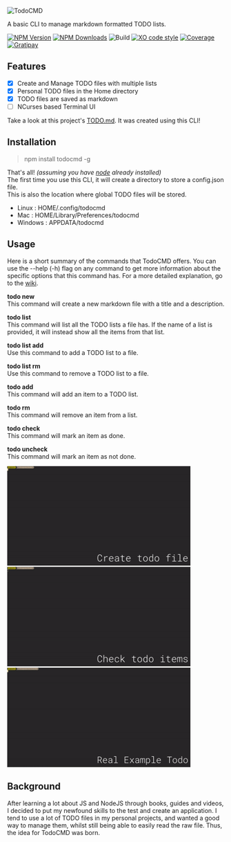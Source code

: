 ![TodoCMD][logo]

  A basic CLI to manage markdown formatted TODO lists.

  [![NPM Version][npm-version-img]][npm-url]
  [![NPM Downloads][npm-dl-img]][npm-url]
  ![Build][build-img]
  [![XO code style][style-img]][style-url]
  [![Coverage][cov-img]][cov-url]
  [![Gratipay][pay-img]][pay-url]
 
## Features
  - [X] Create and Manage TODO files with multiple lists
  - [X] Personal TODO files in the Home directory
  - [X] TODO files are saved as markdown
  - [ ] NCurses based Terminal UI

Take a look at this project's [TODO.md][todo-url]. It was created using this CLI!

## Installation
  > npm install todocmd -g

That's all! _(assuming you have [node][node-url] already installed)_  
The first time you use this CLI, it will create a directory to store a config.json file.  
This is also the location where global TODO files will be stored.  
  - Linux   : HOME/.config/todocmd
  - Mac     : HOME/Library/Preferences/todocmd
  - Windows : APPDATA/todocmd

## Usage
Here is a short summary of the commands that TodoCMD offers. You can use the --help (-h) flag on any command to get more information about the specific options that this command has. For a more detailed explanation, go to the [wiki][wiki-url].  

__todo new__  
This command will create a new markdown file with a title and a description.

__todo list__  
This command will list all the TODO lists a file has. If the name of a list is provided, it will instead show all the items from that list.

__todo list add__  
Use this command to add a TODO list to a file.

__todo list rm__  
Use this command to remove a TODO list to a file.

__todo add__  
This command will add an item to a TODO list.

__todo rm__  
This command will remove an item from a list.

__todo check__  
This command will mark an item as done.

__todo uncheck__  
This command will mark an item as not done.

<a href="https://github.com/0phoff/TodoCMD/raw/master/assets/cli_setup.gif"><img alt="Demo 1" src="https://github.com/0phoff/TodoCMD/raw/develop/assets/cli_setup.gif" width="425"/></a>
<a href="https://github.com/0phoff/TodoCMD/raw/master/assets/cli_check.gif"><img alt="Demo 2" src="https://github.com/0phoff/TodoCMD/raw/develop/assets/cli_check.gif" width="425"/></a>  
<a href="https://github.com/0phoff/TodoCMD/raw/master/assets/cli_real.gif"><img alt="Demo 3" src="https://github.com/0phoff/TodoCMD/raw/develop/assets/cli_real.gif" width="425"/></a>

## Background
After learning a lot about JS and NodeJS through books, guides and videos, I decided to put my newfound skills to the test and create an application.
I tend to use a lot of TODO files in my personal projects, and wanted a good way to manage them, whilst still being able to easily read the raw file.
Thus, the idea for TodoCMD was born.

[logo]:             https://rawgit.com/0phoff/TodoCMD/master/assets/logo.svg
[npm-version-img]:  https://img.shields.io/npm/v/todocmd.svg
[npm-dl-img]:       https://img.shields.io/npm/dt/todocmd.svg
[npm-url]:          https://npmjs.org/package/todocmd
[build-img]:        https://rawgit.com/0phoff/TodoCMD/master/assets/build.svg
[style-img]:        https://img.shields.io/badge/code_style-XO-5ed9c7.svg
[style-url]:        https://github.com/sindresorhus/xo
[cov-img]:          https://rawgit.com/0phoff/TodoCMD/master/assets/coverage.svg
[cov-url]:          https://0phoff.github.io/TodoCMD
[pay-img]:          https://img.shields.io/gratipay/user/0phoff.svg
[pay-url]:          https://gratipay.com/~0phoff/
[todo-url]:         https://github.com/0phoff/TodoCMD/blob/master/TODO.md
[wiki-url]:         https://github.com/0phoff/TodoCMD/wiki
[node-url]:         https://nodejs.org

